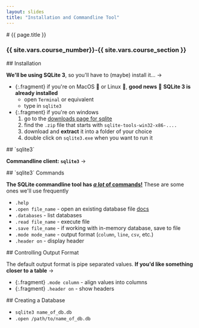 ```yaml
---
layout: slides
title: "Installation and Commandline Tool"
---
```


<section markdown="block" class="intro-slide">
# {{ page.title }}

### {{ site.vars.course_number}}-{{ site.vars.course_section }}

<p><small></small></p>
</section>

<section markdown="block">
## Installation

__We'll be using SQLite 3__, so you'll have to (maybe) install it... &rarr;

* {:.fragment} if you're on MacOS 🍎 or Linux 🐧, __good news__ 🙌 __SQLite 3 is already installed__
	* open `Terminal` or equivalent
	* type in `sqlite3`
* {:.fragment} if you're on windows
	1. go to the [downloads page for sqlite](https://www.sqlite.org/download.html)
	2. find the `.zip` file that starts with `sqlite-tools-win32-x86-....`
	3. download and __extract__ it into a folder of your choice
	4. double click on `sqlite3.exe` when you want to run it
</section>

<section markdown="block">
## `sqlite3`

__Commandline client: `sqlite3`__ &rarr;


</section>

<section markdown="block">
## `sqlite3` Commands 

__The SQLite commandline tool has [_a lot_ of commands!](https://sqlite.org/cli.html)__ These are some ones we'll use frequently

* `.help`
* `.open file_name` - open an existing database file [docs](https://sqlite.org/cli.html#double_click_startup_on_windows)
* `.databases` - list databases
* `.read file_name` - execute file
* `.save file_name` - if working with in-memory database, save to file
* `.mode mode_name` - output format (`column`, `line`, `csv`, etc.)
* `.header on` - display header
</section>

<section markdown="block">
## Controlling Output Format

The default output format is pipe separated values. __If you'd like something closer to a table__ &rarr;

* {:.fragment} `.mode column` - align values into columns
* {:.fragment} `.header on` - show headers

</section>

<section markdown="block">
## Creating a Database


* `sqlite3 name_of_db.db`
* `.open /path/to/name_of_db.db`
</section>


